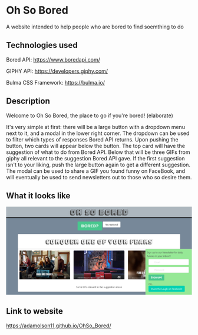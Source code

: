 # Oh So Bored

A website intended to help people who are bored to find soemthing to do

## Technologies used

Bored API: https://www.boredapi.com/

GIPHY API: https://developers.giphy.com/

Bulma CSS Framework: https://bulma.io/ 

## Description
Welcome to Oh So Bored, the place to go if you're bored! (elaborate)

It's very simple at first: there will be a large button with a dropdown menu next to it, and a modal in the lower right corner. The dropdown can be used to filter which types of responses Bored API returns. Upon pushing the button, two cards will appear below the button. The top card will have the suggestion of what to do from Bored API. Below that will be three GIFs from giphy all relevant to the suggestion Bored API gave. If the first suggestion isn't to your liking, push the large button again to get a different suggestion. The modal can be used to share a GIF you found funny on FaceBook, and will eventually be used to send newsletters out to those who so desire them.

## What it looks like
![Oh So Bored Screenshot](OhSo_Bored-pic.png)

## Link to website
https://adamolson11.github.io/OhSo_Bored/
